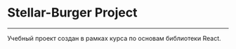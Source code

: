 # Stellar-Burger Project
------------------------
Учебный проект создан в рамках курса по основам библиотеки React.

